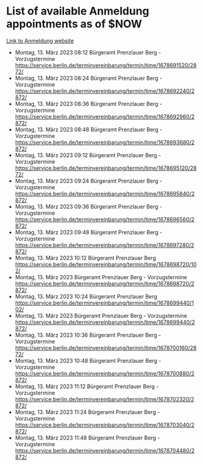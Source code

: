 # List of available Anmeldung appointments as of $NOW
[Link to Anmeldung website](https://service.berlin.de/terminvereinbarung/termin/tag.php?termin=1&anliegen[]=120686&dienstleisterlist=122210,122217,327316,122219,327312,122227,327314,122231,327346,122243,327348,122254,122252,329742,122260,329745,122262,329748,122271,327278,122273,327274,122277,327276,330436,122280,327294,122282,327290,122284,327292,122291,327270,122285,327266,122286,327264,122296,327268,150230,329760,122297,327286,122294,327284,122312,329763,122314,329775,122304,327330,122311,327334,122309,327332,317869,122281,327352,122279,329772,122283,122276,327324,122274,327326,122267,329766,122246,327318,122251,327320,122257,327322,122208,327298,122226,327300&herkunft=http%3A%2F%2Fservice.berlin.de%2Fdienstleistung%2F120686%2F)
- Montag, 13. März 2023 08:12 Bürgeramt Prenzlauer Berg - Vorzugstermine https://service.berlin.de/terminvereinbarung/termin/time/1678691520/2872/
- Montag, 13. März 2023 08:24 Bürgeramt Prenzlauer Berg - Vorzugstermine https://service.berlin.de/terminvereinbarung/termin/time/1678692240/2872/
- Montag, 13. März 2023 08:36 Bürgeramt Prenzlauer Berg - Vorzugstermine https://service.berlin.de/terminvereinbarung/termin/time/1678692960/2872/
- Montag, 13. März 2023 08:48 Bürgeramt Prenzlauer Berg - Vorzugstermine https://service.berlin.de/terminvereinbarung/termin/time/1678693680/2872/
- Montag, 13. März 2023 09:12 Bürgeramt Prenzlauer Berg - Vorzugstermine https://service.berlin.de/terminvereinbarung/termin/time/1678695120/2872/
- Montag, 13. März 2023 09:24 Bürgeramt Prenzlauer Berg - Vorzugstermine https://service.berlin.de/terminvereinbarung/termin/time/1678695840/2872/
- Montag, 13. März 2023 09:36 Bürgeramt Prenzlauer Berg - Vorzugstermine https://service.berlin.de/terminvereinbarung/termin/time/1678696560/2872/
- Montag, 13. März 2023 09:48 Bürgeramt Prenzlauer Berg - Vorzugstermine https://service.berlin.de/terminvereinbarung/termin/time/1678697280/2872/
- Montag, 13. März 2023 10:12 Bürgeramt Prenzlauer Berg https://service.berlin.de/terminvereinbarung/termin/time/1678698720/102/
- Montag, 13. März 2023  Bürgeramt Prenzlauer Berg - Vorzugstermine https://service.berlin.de/terminvereinbarung/termin/time/1678698720/2872/
- Montag, 13. März 2023 10:24 Bürgeramt Prenzlauer Berg https://service.berlin.de/terminvereinbarung/termin/time/1678699440/102/
- Montag, 13. März 2023  Bürgeramt Prenzlauer Berg - Vorzugstermine https://service.berlin.de/terminvereinbarung/termin/time/1678699440/2872/
- Montag, 13. März 2023 10:36 Bürgeramt Prenzlauer Berg - Vorzugstermine https://service.berlin.de/terminvereinbarung/termin/time/1678700160/2872/
- Montag, 13. März 2023 10:48 Bürgeramt Prenzlauer Berg - Vorzugstermine https://service.berlin.de/terminvereinbarung/termin/time/1678700880/2872/
- Montag, 13. März 2023 11:12 Bürgeramt Prenzlauer Berg - Vorzugstermine https://service.berlin.de/terminvereinbarung/termin/time/1678702320/2872/
- Montag, 13. März 2023 11:24 Bürgeramt Prenzlauer Berg - Vorzugstermine https://service.berlin.de/terminvereinbarung/termin/time/1678703040/2872/
- Montag, 13. März 2023 11:48 Bürgeramt Prenzlauer Berg - Vorzugstermine https://service.berlin.de/terminvereinbarung/termin/time/1678704480/2872/
